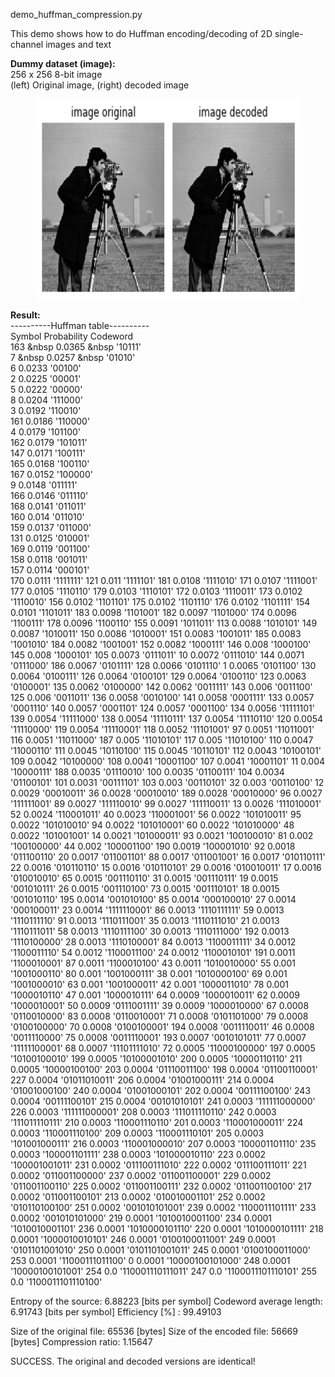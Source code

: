 demo_huffman_compression.py <br/>

This demo shows how to do Huffman encoding/decoding of 2D single-channel images and text <br/>

**Dummy dataset (image):**<br/>
256 x 256 8-bit image <br/>
(left) Original image, (right) decoded image <br/>
<p align="center">
  <img src="image/images_original_and_decoded.png" width="420" height="320"/>
</p>

**Result:** <br/>
----------Huffman table----------<br/>
Symbol Probability Codeword<br/>
163 &nbsp       0.0365 &nbsp     '10111'   <br/>
7 &nbsp          0.0257 &nbsp     '01010'   <br/>
6          0.0233     '00100'   <br/>
2          0.0225     '00001'   
5          0.0222     '00000'   
8          0.0204     '111000'  
3          0.0192     '110010'  
161        0.0186     '110000'  
4          0.0179     '101100'  
162        0.0179     '101011'  
147        0.0171     '100111'  
165        0.0168     '100110'  
167        0.0152     '100000'  
9          0.0148     '011111'  
166        0.0146     '011110'  
168        0.0141     '011011'  
160        0.014      '011010'  
159        0.0137     '011000'  
131        0.0125     '010001'  
169        0.0119     '001100'  
158        0.0118     '001011'  
157        0.0114     '000101'  
170        0.0111     '1111111' 
121        0.011      '1111101' 
181        0.0108     '1111010' 
171        0.0107     '1111001' 
177        0.0105     '1110110' 
179        0.0103     '1110101' 
172        0.0103     '1110011' 
173        0.0102     '1110010' 
156        0.0102     '1101101' 
175        0.0102     '1101110' 
176        0.0102     '1101111' 
154        0.0101     '1101011' 
183        0.0098     '1101001' 
182        0.0097     '1101000' 
174        0.0096     '1100111' 
178        0.0096     '1100110' 
155        0.0091     '1011011' 
113        0.0088     '1010101' 
149        0.0087     '1010011' 
150        0.0086     '1010001' 
151        0.0083     '1001011' 
185        0.0083     '1001010' 
184        0.0082     '1001001' 
152        0.0082     '1000111' 
146        0.008      '1000100' 
145        0.008      '1000101' 
105        0.0073     '0111011' 
10         0.0072     '0111010' 
144        0.0071     '0111000' 
186        0.0067     '0101111' 
128        0.0066     '0101110' 
1          0.0065     '0101100' 
130        0.0064     '0100111' 
126        0.0064     '0100101' 
129        0.0064     '0100110' 
123        0.0063     '0100001' 
135        0.0062     '0100000' 
142        0.0062     '0011111' 
143        0.006      '0011100' 
125        0.006      '0011011' 
136        0.0058     '0010100' 
141        0.0058     '0001111' 
133        0.0057     '0001110' 
140        0.0057     '0001101' 
124        0.0057     '0001100' 
134        0.0056     '11111101'
139        0.0054     '11111000'
138        0.0054     '11110111'
137        0.0054     '11110110'
120        0.0054     '11110000'
119        0.0054     '11110001'
118        0.0052     '11101001'
97         0.0051     '11011001'
116        0.0051     '11011000'
187        0.005      '11010101'
117        0.005      '11010100'
110        0.0047     '11000110'
111        0.0045     '10110100'
115        0.0045     '10110101'
112        0.0043     '10100101'
109        0.0042     '10100000'
108        0.0041     '10001100'
107        0.0041     '10001101'
11         0.004      '10000111'
188        0.0035     '01110010'
100        0.0035     '01100111'
104        0.0034     '01100101'
101        0.0031     '00111101'
103        0.003      '00110101'
32         0.003      '00110100'
12         0.0029     '00010011'
36         0.0028     '00010010'
189        0.0028     '00010000'
96         0.0027     '111111001'
89         0.0027     '111110010'
99         0.0027     '111110011'
13         0.0026     '111010001'
52         0.0024     '110001011'
40         0.0023     '110001001'
56         0.0022     '101010011'
95         0.0022     '101010010'
94         0.0022     '101010001'
60         0.0022     '101010000'
48         0.0022     '101001001'
14         0.0021     '101000011'
93         0.0021     '100100010'
81         0.002      '100100000'
44         0.002      '100001100'
190        0.0019     '100001010'
92         0.0018     '011100110'
20         0.0017     '011001101'
88         0.0017     '011001001'
16         0.0017     '010110111'
22         0.0016     '010110110'
15         0.0016     '010110101'
29         0.0016     '010010011'
17         0.0016     '010010010'
65         0.0015     '001110110'
31         0.0015     '001110111'
19         0.0015     '001010111'
26         0.0015     '001110100'
73         0.0015     '001110101'
18         0.0015     '001010110'
195        0.0014     '001010100'
85         0.0014     '000100010'
27         0.0014     '000100011'
23         0.0014     '1111110001'
86         0.0013     '1110111111'
59         0.0013     '1110111110'
91         0.0013     '1110111001'
35         0.0013     '1110111010'
21         0.0013     '1110111011'
58         0.0013     '1110111100'
30         0.0013     '1110111000'
192        0.0013     '1110100000'
28         0.0013     '1110100001'
84         0.0013     '1100011111'
34         0.0012     '1100011110'
54         0.0012     '1100011100'
24         0.0012     '1100010101'
191        0.0011     '1100010001'
87         0.0011     '1100010100'
43         0.0011     '1010010000'
55         0.001      '1001000110'
80         0.001      '1001000111'
38         0.001      '1010000100'
69         0.001      '1001000010'
63         0.001      '1001000011'
42         0.001      '1000011010'
78         0.001      '1000010110'
47         0.001      '1000010111'
64         0.0009     '1000010011'
62         0.0009     '1000010001'
50         0.0009     '0111001111'
39         0.0009     '1000010000'
67         0.0008     '0110010000'
83         0.0008     '0110010001'
71         0.0008     '0101101000'
79         0.0008     '0100100000'
70         0.0008     '0100100001'
194        0.0008     '0011110011'
46         0.0008     '0011110000'
75         0.0008     '0011110001'
193        0.0007     '0010101011'
77         0.0007     '11111100001'
68         0.0007     '11101111010'
72         0.0005     '11000100000'
197        0.0005     '10100100010'
199        0.0005     '10100001010'
200        0.0005     '10000110110'
211        0.0005     '10000100100'
203        0.0004     '01110011100'
198        0.0004     '01100110001'
227        0.0004     '01011010011'
206        0.0004     '01001000111'
214        0.0004     '01001000100'
240        0.0004     '01001000101'
202        0.0004     '00111100100'
243        0.0004     '00111100101'
215        0.0004     '00101010101'
241        0.0003     '111111000000'
226        0.0003     '111111000001'
208        0.0003     '111011110110'
242        0.0003     '111011110111'
210        0.0003     '110001110110'
201        0.0003     '110001000011'
224        0.0003     '110001110100'
209        0.0003     '110001110101'
205        0.0003     '101001000111'
216        0.0003     '110001000010'
207        0.0003     '100001101110'
235        0.0003     '100001101111'
238        0.0003     '101000010110'
223        0.0002     '100001001011'
231        0.0002     '011100111010'
222        0.0002     '011100111011'
221        0.0002     '011001100000'
237        0.0002     '011001100001'
229        0.0002     '011001100110'
225        0.0002     '011001100111'
232        0.0002     '011001100100'
217        0.0002     '011001100101'
213        0.0002     '010010001101'
252        0.0002     '010110100100'
251        0.0002     '001010101001'
239        0.0002     '1100011101111'
233        0.0002     '001010101000'
219        0.0001     '1010010001100'
234        0.0001     '1010010001101'
236        0.0001     '1010000101110'
220        0.0001     '1010000101111'
218        0.0001     '1000010010101'
246        0.0001     '0100100011001'
249        0.0001     '0101101001010'
250        0.0001     '0101101001011'
245        0.0001     '0100100011000'
253        0.0001     '11000111011100'
0          0.0001     '10000100101000'
248        0.0001     '10000100101001'
254        0.0        '110001110111011'
247        0.0        '1100011101110101'
255        0.0        '1100011101110100'

Entropy of the source:  6.88223 [bits per symbol]
Codeword average length:  6.91743 [bits per symbol]
Efficiency [%] :  99.49103

Size of the original file: 65536 [bytes]
Size of the encoded file: 56669 [bytes]
Compression ratio:  1.15647

SUCCESS. The original and decoded versions are identical!
